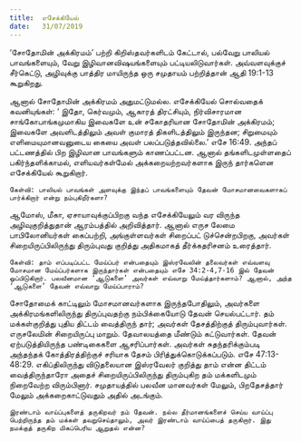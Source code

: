```yaml
---
title:  எசேக்கியேல்
date:   31/07/2019
---
```


‘சோதோமின் அக்கிரமம்’ பற்றி கிறிஸ்தவர்களிடம் கேட்டால், பல்வேறு பாலியல் பாவங்களையும், வேறு இழிவானவிஷயங்களையும் பட்டியலிடுவார்கள். அவ்வளவுக்குச் சீர்கெட்டு, அழிவுக்கு பாத்திர மாயிருந்த ஒரு சமுதாயம் பற்றித்தான் ஆதி 19:1-13 கூறுகிறது.

ஆனால் சோதோமின் அக்கிரமம் அதுமட்டுமல்ல. எசேக்கியேல்   சொல்வதைக் கவனியுங்கள்: ‘ இதோ, கெர்வமும், ஆகாரத் திரட்சியும், நிர்விசாரமான சாங்கோபாங்கமுமாகிய இவைகளே உன் சகோதரியான சோதோமின் அக்கிரமம்; இவைகளே அவளிடத்திலும் அவள் குமாரத் திகளிடத்திலும் இருந்தன; சிறுமையும் எளிமையுமானவனுடைய கையை அவள் பலப்படுத்தவில்லை.’ எசே 16:49. அந்தப் பட்டணத்தில் பிற இழிவான பாவங்களும் காணப்பட்டன. ஆனால் தங்களிடமுள்ளதைப் பகிர்ந்தளிக்காமல், எளியவர்கள்மேல் அக்கறையற்றவர்களாக இருந் தார்களென எசேக்கியேல் கூறுகிறார்.

`கேள்வி: பாலியல் பாவங்கள் அளவுக்கு இந்தப் பாவங்களையும் தேவன் மோசமானவைகளாகப் பார்க்கிறார் என்று நம்புகிறீர்களா?`

ஆமோஸ், மீகா, ஏசாயாவுக்குப்பிறகு வந்த எசேக்கியேலும் வர விருந்த அழிவுகுறித்துதான் ஆரம்பத்தில் அறிவித்தார். ஆனால் எருச லேமை பாபிலோனியர்கள் கைப்பற்றி, அங்குள்ளவர்கள் சிறைப்பட் டுச்சென்றபிறகு, அவர்கள் சிறையிருப்பிலிருந்து திரும்புவது குறித்து அதிகமாகத் தீர்க்கதரிசனம் உரைத்தார்.

`கேள்வி: தாம் எப்படிப்பட்ட மேய்ப்பர் என்பதையும் இஸ்ரவேலின் தலைவர்கள் எவ்வளவு மோசமான மேய்ப்பர்களாக இருந்தார்கள் என்பதையும் எசே 34:2-4,7-16 இல் தேவன் ஒப்பிடுகிறார். பலவீனமான ‘ஆடுகளை’ அவர்கள் எவ்வாறு மேய்த்தார்களாம்? ஆனால், அந்த ‘ஆடுகளை’ தேவன் எவ்வாறு மேய்ப்பாராம்?`

சோதோமைக் காட்டிலும் மோசமானவர்களாக இருந்தபோதிலும், அவர்களை அக்கிரமங்களிலிருந்து திருப்புவதற்கு நம்பிக்கையோடு தேவன் செயல்பட்டார். தம் மக்கள்குறித்து புதிய திட்டம் வைத்திருந் தார்; அவர்கள் தேசத்திற்குத் திரும்புவார்கள். எருசலேமின் சிறையிருப்பு மாறும். தேவாலயத்தை மீண்டும் கட்டுவார்கள். தேவன் ஏற்படுத்தியிருந்த பண்டிகைகளை ஆசரிப்பார்கள். அவர்கள் சுதந்தரிக்கும்படி அந்தந்தக் கோத்திரத்திற்குச் சரியாக தேசம் பிரித்துக்கொடுக்கப்படும். எசே 47:13- 48:29. எகிப்திலிருந்து விடுதலையான இஸ்ரவேலர் குறித்து தாம் என்ன திட்டம் வைத்திருந்தாரோ அதைச் சிறையிருப்பிலிருந்து திரும்புகிற தம் மக்களிடமும் நிறைவேற்ற விரும்பினார். சமுதாயத்தில் பலவீன மானவர்கள் மேலும், பிறதேசத்தார் மேலும் அக்கறைகாட்டுவதும் அதில் அடங்கும். 

`இரண்டாம் வாய்ப்புகளைத் தருகிறவர் நம் தேவன். நல்ல தீர்மானங்களைச் செய்ய வாய்ப்பு பெற்றிருந்த தம் மக்கள் தவறுசெய்தாலும், அவர் இரண்டாம் வாய்ப்பைத் தருகிறார். இது நமக்குத் தருகிற மிகப்பெரிய ஆறுதல் என்ன?`